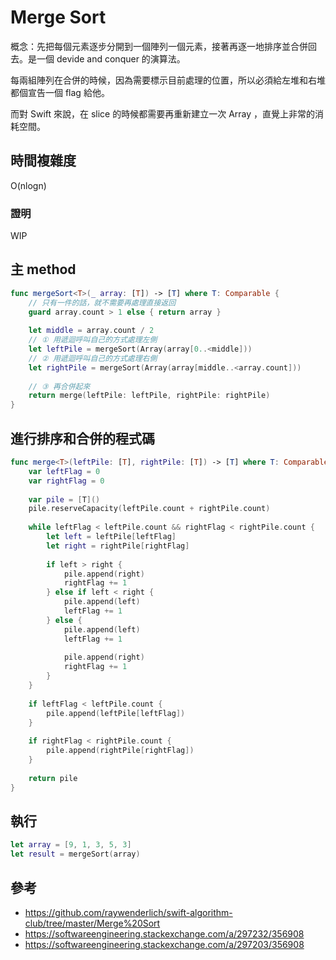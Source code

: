 # Merge Sort

概念：先把每個元素逐步分開到一個陣列一個元素，接著再逐一地排序並合併回去。是一個 devide and conquer 的演算法。

每兩組陣列在合併的時候，因為需要標示目前處理的位置，所以必須給左堆和右堆都個宣告一個 flag 給他。

而對 Swift 來說，在 slice 的時候都需要再重新建立一次 Array ，直覺上非常的消耗空間。

## 時間複雜度

O(nlogn)

### 證明

WIP

## 主 method

``` swift
func mergeSort<T>(_ array: [T]) -> [T] where T: Comparable {
    // 只有一件的話，就不需要再處理直接返回
    guard array.count > 1 else { return array }
    
    let middle = array.count / 2
    // ① 用遞迴呼叫自己的方式處理左側
    let leftPile = mergeSort(Array(array[0..<middle]))
    // ② 用遞迴呼叫自己的方式處理右側
    let rightPile = mergeSort(Array(array[middle..<array.count]))
    
    // ③ 再合併起來
    return merge(leftPile: leftPile, rightPile: rightPile)
}
```

## 進行排序和合併的程式碼

``` swift
func merge<T>(leftPile: [T], rightPile: [T]) -> [T] where T: Comparable {
    var leftFlag = 0
    var rightFlag = 0
    
    var pile = [T]()
    pile.reserveCapacity(leftPile.count + rightPile.count)
    
    while leftFlag < leftPile.count && rightFlag < rightPile.count {
        let left = leftPile[leftFlag]
        let right = rightPile[rightFlag]
        
        if left > right {
            pile.append(right)
            rightFlag += 1
        } else if left < right {
            pile.append(left)
            leftFlag += 1
        } else {
            pile.append(left)
            leftFlag += 1
            
            pile.append(right)
            rightFlag += 1
        }
    }
    
    if leftFlag < leftPile.count {
        pile.append(leftPile[leftFlag])
    }
    
    if rightFlag < rightPile.count {
        pile.append(rightPile[rightFlag])
    }
    
    return pile
}
```

## 執行

``` swift
let array = [9, 1, 3, 5, 3]
let result = mergeSort(array)
```

## 參考

- https://github.com/raywenderlich/swift-algorithm-club/tree/master/Merge%20Sort
- https://softwareengineering.stackexchange.com/a/297232/356908
- https://softwareengineering.stackexchange.com/a/297203/356908
